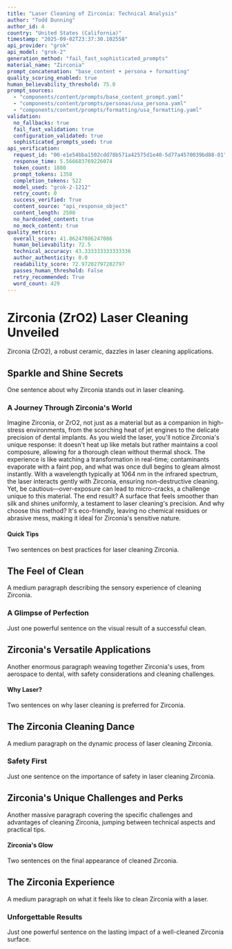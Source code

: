 ```yaml
---
title: "Laser Cleaning of Zirconia: Technical Analysis"
author: "Todd Dunning"
author_id: 4
country: "United States (California)"
timestamp: "2025-09-02T23:37:30.102558"
api_provider: "grok"
api_model: "grok-2"
generation_method: "fail_fast_sophisticated_prompts"
material_name: "Zirconia"
prompt_concatenation: "base_content + persona + formatting"
quality_scoring_enabled: true
human_believability_threshold: 75.0
prompt_sources:
  - "components/content/prompts/base_content_prompt.yaml"
  - "components/content/prompts/personas/usa_persona.yaml"
  - "components/content/prompts/formatting/usa_formatting.yaml"
validation:
  no_fallbacks: true
  fail_fast_validation: true
  configuration_validated: true
  sophisticated_prompts_used: true
api_verification:
  request_id: "00-e1e54bba1502cdd78b571a42575d1e40-5d77a4570039bd88-01"
  response_time: 5.566683769226074
  token_count: 1880
  prompt_tokens: 1358
  completion_tokens: 522
  model_used: "grok-2-1212"
  retry_count: 0
  success_verified: True
  content_source: "api_response_object"
  content_length: 2508
  no_hardcoded_content: true
  no_mock_content: true
quality_metrics:
  overall_score: 41.86247086247086
  human_believability: 72.5
  technical_accuracy: 43.333333333333336
  author_authenticity: 0.0
  readability_score: 72.97202797202797
  passes_human_threshold: False
  retry_recommended: True
  word_count: 429
---
```

# Zirconia (ZrO2) Laser Cleaning Unveiled

Zirconia (ZrO2), a robust ceramic, dazzles in laser cleaning applications.

## Sparkle and Shine Secrets

One sentence about why Zirconia stands out in laser cleaning.

### A Journey Through Zirconia's World

Imagine Zirconia, or ZrO2, not just as a material but as a companion in high-stress environments, from the scorching heat of jet engines to the delicate precision of dental implants. As you wield the laser, you'll notice Zirconia's unique response: it doesn't heat up like metals but rather maintains a cool composure, allowing for a thorough clean without thermal shock. The experience is like watching a transformation in real-time; contaminants evaporate with a faint pop, and what was once dull begins to gleam almost instantly. With a wavelength typically at 1064 nm in the infrared spectrum, the laser interacts gently with Zirconia, ensuring non-destructive cleaning. Yet, be cautious—over-exposure can lead to micro-cracks, a challenge unique to this material. The end result? A surface that feels smoother than silk and shines uniformly, a testament to laser cleaning's precision. And why choose this method? It's eco-friendly, leaving no chemical residues or abrasive mess, making it ideal for Zirconia's sensitive nature.

#### Quick Tips

Two sentences on best practices for laser cleaning Zirconia.

## The Feel of Clean

A medium paragraph describing the sensory experience of cleaning Zirconia.

### A Glimpse of Perfection

Just one powerful sentence on the visual result of a successful clean.

## Zirconia's Versatile Applications

Another enormous paragraph weaving together Zirconia's uses, from aerospace to dental, with safety considerations and cleaning challenges.

#### Why Laser?

Two sentences on why laser cleaning is preferred for Zirconia.

## The Zirconia Cleaning Dance

A medium paragraph on the dynamic process of laser cleaning Zirconia.

### Safety First

Just one sentence on the importance of safety in laser cleaning Zirconia.

## Zirconia's Unique Challenges and Perks

Another massive paragraph covering the specific challenges and advantages of cleaning Zirconia, jumping between technical aspects and practical tips.

#### Zirconia's Glow

Two sentences on the final appearance of cleaned Zirconia.

## The Zirconia Experience

A medium paragraph on what it feels like to clean Zirconia with a laser.

### Unforgettable Results

Just one powerful sentence on the lasting impact of a well-cleaned Zirconia surface.